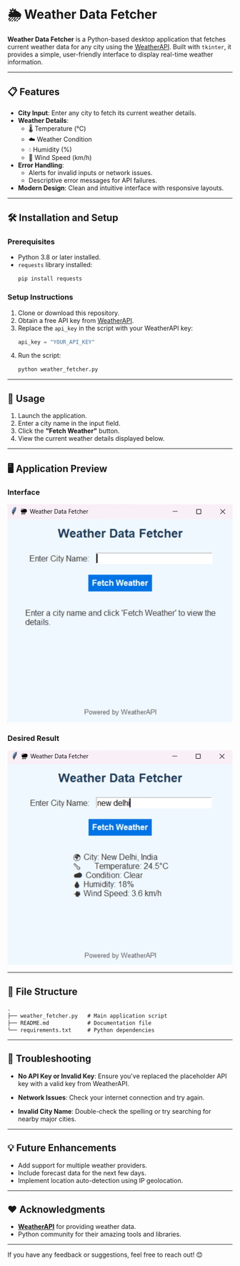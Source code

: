 # 🌦️ Weather Data Fetcher

**Weather Data Fetcher** is a Python-based desktop application that fetches current weather data for any city using the [WeatherAPI](https://www.weatherapi.com/). Built with `tkinter`, it provides a simple, user-friendly interface to display real-time weather information.

---

## 📋 Features

- **City Input**: Enter any city to fetch its current weather details.
- **Weather Details**:
  - 🌡️ Temperature (°C)
  - ☁️ Weather Condition
  - 💧 Humidity (%)
  - 💨 Wind Speed (km/h)
- **Error Handling**:
  - Alerts for invalid inputs or network issues.
  - Descriptive error messages for API failures.
- **Modern Design**: Clean and intuitive interface with responsive layouts.

---

## 🛠️ Installation and Setup

### Prerequisites
- Python 3.8 or later installed.
- `requests` library installed:
  ```bash
  pip install requests
  ```

### Setup Instructions
1. Clone or download this repository.
2. Obtain a free API key from [WeatherAPI](https://www.weatherapi.com/).
3. Replace the `api_key` in the script with your WeatherAPI key:
   ```python
   api_key = "YOUR_API_KEY"
   ```
4. Run the script:
   ```bash
   python weather_fetcher.py
   ```

---

## 🚀 Usage

1. Launch the application.
2. Enter a city name in the input field.
3. Click the **"Fetch Weather"** button.
4. View the current weather details displayed below.

---

## 🖥️ Application Preview

### Interface
![Interface](./img/Interface.png)

### Desired Result
![result](./img/Result.png)

---

## 📂 File Structure
```
.
├── weather_fetcher.py   # Main application script
├── README.md            # Documentation file
└── requirements.txt     # Python dependencies
```

---

## 🤔 Troubleshooting

- **No API Key or Invalid Key**:
  Ensure you've replaced the placeholder API key with a valid key from WeatherAPI.
  
- **Network Issues**:
  Check your internet connection and try again.

- **Invalid City Name**:
  Double-check the spelling or try searching for nearby major cities.

---

## 💡 Future Enhancements

- Add support for multiple weather providers.
- Include forecast data for the next few days.
- Implement location auto-detection using IP geolocation.

---


## ❤️ Acknowledgments

- **[WeatherAPI](https://www.weatherapi.com/)** for providing weather data.
- Python community for their amazing tools and libraries.

--- 

If you have any feedback or suggestions, feel free to reach out! 😊
